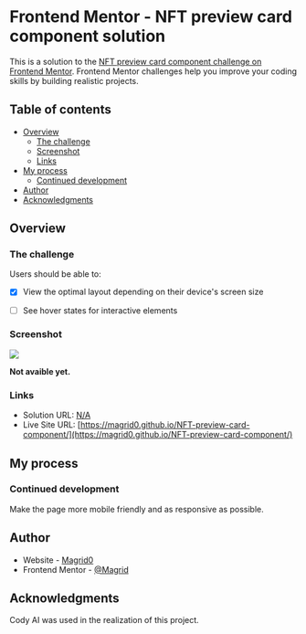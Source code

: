 # Frontend Mentor - NFT preview card component solution

This is a solution to the [NFT preview card component challenge on Frontend Mentor](https://www.frontendmentor.io/challenges/nft-preview-card-component-SbdUL_w0U). Frontend Mentor challenges help you improve your coding skills by building realistic projects. 

## Table of contents

- [Overview](#overview)
  - [The challenge](#the-challenge)
  - [Screenshot](#screenshot)
  - [Links](#links)
- [My process](#my-process)
  - [Continued development](#continued-development)
- [Author](#author)
- [Acknowledgments](#acknowledgments)

## Overview

### The challenge

Users should be able to:

- [x] View the optimal layout depending on their device's screen size
- [ ] See hover states for interactive elements


### Screenshot

![](./screenshot.jpg)

**Not avaible yet.**

### Links

- Solution URL: [N/A](https://your-solution-url.com)
- Live Site URL: [https://magrid0.github.io/NFT-preview-card-component/](https://magrid0.github.io/NFT-preview-card-component/)

## My process

### Continued development

Make the page more mobile friendly and as responsive as possible.

## Author

- Website - [Magrid0](https://Magrid0.github.io)
- Frontend Mentor - [@Magrid](https://www.frontendmentor.io/profile/Magrid0)

## Acknowledgments

Cody AI was used in the realization of this project.
